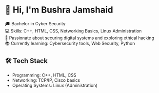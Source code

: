 # 👋 Hi, I'm Bushra Jamshaid

🎓 Bachelor in Cyber Security  
💻 Skills: C++, HTML, CSS, Networking Basics, Linux Administration  
🔐 Passionate about securing digital systems and exploring ethical hacking  
📚 Currently learning: Cybersecurity tools, Web Security, Python

## 🛠️ Tech Stack
- Programming: C++, HTML, CSS
- Networking: TCP/IP, Cisco basics
- Operating Systems: Linux (Administration)

